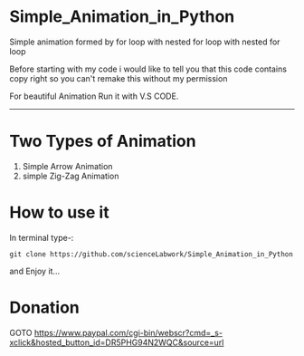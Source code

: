 # Simple_Animation_in_Python
Simple animation formed by for loop with nested for loop with nested for loop

Before starting with my code i would like to tell you that this 
code contains copy right so you can't remake this without my permission

For beautiful Animation Run it with V.S CODE.

****************************************************************************************************

# Two Types of Animation

1) Simple Arrow Animation
2) simple Zig-Zag Animation

# How to use it
In terminal type-:

`git clone https://github.com/scienceLabwork/Simple_Animation_in_Python `

and Enjoy it...

# Donation
GOTO https://www.paypal.com/cgi-bin/webscr?cmd=_s-xclick&hosted_button_id=DR5PHG94N2WQC&source=url
